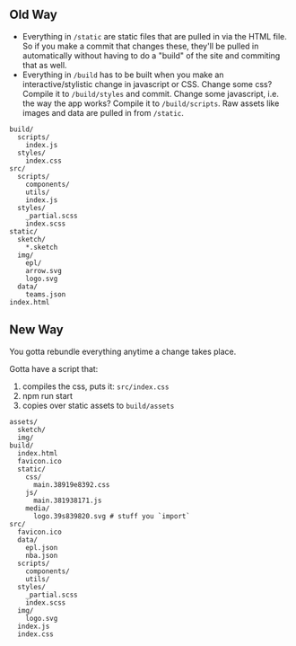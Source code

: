 ## Old Way

- Everything in `/static` are static files that are pulled in via the HTML file. So if you make a commit that changes these, they'll be pulled in automatically without having to do a "build" of the site and commiting that as well.
- Everything in `/build` has to be built when you make an interactive/stylistic change in javascript or CSS. Change some css? Compile it to `/build/styles` and commit. Change some javascript, i.e. the way the app works? Compile it to `/build/scripts`. Raw assets like images and data are pulled in from `/static`.

```
build/
  scripts/
    index.js
  styles/
    index.css
src/
  scripts/
    components/
    utils/
    index.js
  styles/
    _partial.scss
    index.scss
static/
  sketch/
    *.sketch
  img/
    epl/
    arrow.svg
    logo.svg
  data/
    teams.json
index.html
```

## New Way

You gotta rebundle everything anytime a change takes place.

Gotta have a script that:
1. compiles the css, puts it: `src/index.css`
2. npm run start
2. copies over static assets to `build/assets`

```
assets/
  sketch/
  img/
build/
  index.html
  favicon.ico
  static/
    css/
      main.38919e8392.css
    js/
      main.381938171.js
    media/
      logo.39s839820.svg # stuff you `import`
src/
  favicon.ico
  data/
    epl.json
    nba.json
  scripts/
    components/
    utils/
  styles/
    _partial.scss
    index.scss
  img/
    logo.svg
  index.js
  index.css
```

